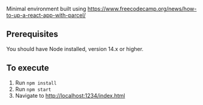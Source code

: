 Minimal environment built using https://www.freecodecamp.org/news/how-to-up-a-react-app-with-parcel/

## Prerequisites
You should have Node installed, version 14.x or higher.

## To execute
1. Run `npm install`
2. Run `npm start`
3. Navigate to [http://localhost:1234/index.html](http://localhost:1234/index.html)
